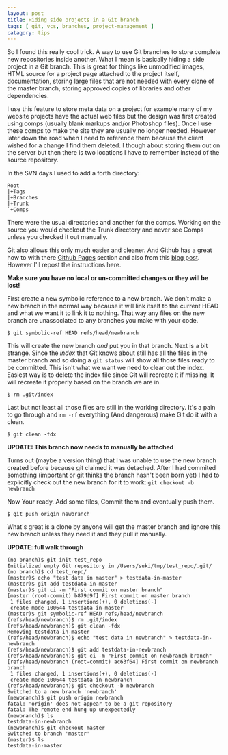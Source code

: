 ```yaml
---
layout: post
title: Hiding side projects in a Git branch
tags: [ git, vcs, branches, project-management ]
catagory: tips
---
```

So I found this really cool trick. A way to use Git branches to store complete
new repositories inside another. What I mean is basically hiding a side
project in a Git branch. This is great for things like unmodified images, HTML
source for a project page attached to the project itself, documentation,
storing large files that are not needed with every clone of the master branch,
storing approved copies of libraries and other dependencies.

I use this feature to store meta data on a project for example many of my
website projects have the actual web files but the design was first created
using comps (usually blank markups and/or Photoshop files). Once I use these
comps to make the site they are usually no longer needed. However later down
the road when I need to reference them because the client wished for a change
I find them deleted. I though about storing them out on the server but then
there is two locations I have to remember instead of the source repository.

In the SVN days I used to add a forth directory:

    Root
    |+Tags
    |+Branches
    |+Trunk
    `+Comps

There were the usual directories and another for the comps. Working on the
source you would checkout the Trunk directory and never see Comps unless you
checked it out manually.

Git also allows this only much easier and cleaner. And Github has a great how to
with there [Github Pages][1] section and also from this [blog post][2].
However I'll repost the instructions here.

__Make sure you have no local or un-committed changes or they will be lost!__

First create a new symbolic reference to a new branch. We don't make a new
branch in the normal way because it will link itself to the current HEAD and
what we want it to link it to nothing. That way any files on the new branch
are unassociated to any branches you make with your code.

    $ git symbolic-ref HEAD refs/head/newbranch

This will create the new branch _and_ put you in that branch. Next is a bit
strange. Since the _index_ that Git knows about still has all the files in
the master branch and so doing a `git status` will show all those files ready
to be committed. This isn't what we want we need to clear out the index.
Easiest way is to delete the index file since Git will recreate it if missing.
It will recreate it properly based on the branch we are in.

    $ rm .git/index

Last but not least all those files are still in the working directory. It's a
pain to go through and `rm -rf` everything (And dangerous) make Git do it with
a clean.

    $ git clean -fdx

**UPDATE: This branch now needs to manually be attached**

Turns out (maybe a version thing) that I was unable to use the new branch
created before because git claimed it was detached. After I had commited
something (important or git thinks the branch hasn't been born yet) I had to
explicitly check out the new branch for it to work:
`git checkout -b newbranch`

Now Your ready. Add some files, Commit them and eventually push them.

    $ git push origin newbranch

What's great is a clone by anyone will get the master branch and ignore this
new branch unless they need it and they pull it manually.

**UPDATE: full walk through**

    (no branch)$ git init test_repo
    Initialized empty Git repository in /Users/suki/tmp/test_repo/.git/
    (no branch)$ cd test_repo/
    (master)$ echo "test data in master" > testdata-in-master
    (master)$ git add testdata-in-master
    (master)$ git ci -m "First commit on master branch"
    [master (root-commit) b879d9f] First commit on master branch
     1 files changed, 1 insertions(+), 0 deletions(-)
     create mode 100644 testdata-in-master
    (master)$ git symbolic-ref HEAD refs/head/newbranch
    (refs/head/newbranch)$ rm .git/index
    (refs/head/newbranch)$ git clean -fdx
    Removing testdata-in-master
    (refs/head/newbranch)$ echo "test data in newbranch" > testdata-in-newbranch
    (refs/head/newbranch)$ git add testdata-in-newbranch
    (refs/head/newbranch)$ git ci -m "First commit on newbranch branch"
    [refs/head/newbranch (root-commit) ac63f64] First commit on newbranch branch
     1 files changed, 1 insertions(+), 0 deletions(-)
     create mode 100644 testdata-in-newbranch
    (refs/head/newbranch)$ git checkout -b newbranch
    Switched to a new branch 'newbranch'
    (newbranch)$ git push origin newbranch
    fatal: 'origin' does not appear to be a git repository
    fatal: The remote end hung up unexpectedly
    (newbranch)$ ls
    testdata-in-newbranch
    (newbranch)$ git checkout master
    Switched to branch 'master'
    (master)$ ls
    testdata-in-master

[1]: http://pages.github.com/
[2]: http://madduck.net/blog/2007.07.11:creating-a-git-branch-without-ancestry/
